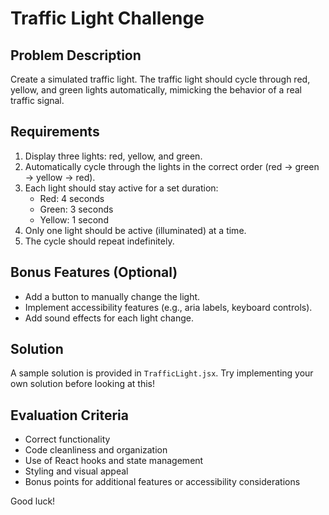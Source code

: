 # Traffic Light Challenge

## Problem Description
Create a simulated traffic light. The traffic light should cycle through red, yellow, and green lights automatically, mimicking the behavior of a real traffic signal.

## Requirements
1. Display three lights: red, yellow, and green.
2. Automatically cycle through the lights in the correct order (red -> green -> yellow -> red).
3. Each light should stay active for a set duration:
   - Red: 4 seconds
   - Green: 3 seconds
   - Yellow: 1 second
4. Only one light should be active (illuminated) at a time.
5. The cycle should repeat indefinitely.

## Bonus Features (Optional)
- Add a button to manually change the light.
- Implement accessibility features (e.g., aria labels, keyboard controls).
- Add sound effects for each light change.

## Solution
A sample solution is provided in `TrafficLight.jsx`. Try implementing your own solution before looking at this!

## Evaluation Criteria
- Correct functionality
- Code cleanliness and organization
- Use of React hooks and state management
- Styling and visual appeal
- Bonus points for additional features or accessibility considerations

Good luck!